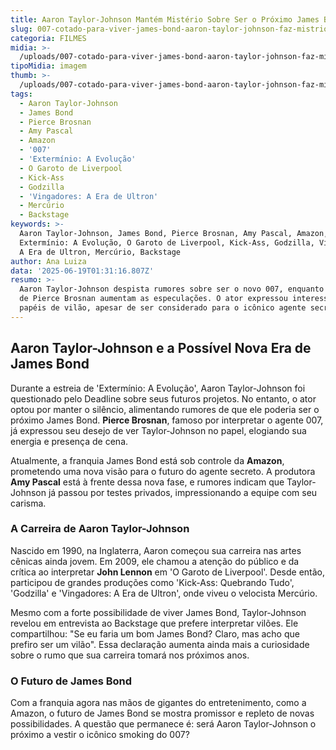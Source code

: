 ```yaml
---
title: Aaron Taylor-Johnson Mantém Mistério Sobre Ser o Próximo James Bond
slug: 007-cotado-para-viver-james-bond-aaron-taylor-johnson-faz-mistrio
categoria: FILMES
midia: >-
  /uploads/007-cotado-para-viver-james-bond-aaron-taylor-johnson-faz-mistrio-thumb.png
tipoMidia: imagem
thumb: >-
  /uploads/007-cotado-para-viver-james-bond-aaron-taylor-johnson-faz-mistrio-thumb.png
tags:
  - Aaron Taylor-Johnson
  - James Bond
  - Pierce Brosnan
  - Amy Pascal
  - Amazon
  - '007'
  - 'Extermínio: A Evolução'
  - O Garoto de Liverpool
  - Kick-Ass
  - Godzilla
  - 'Vingadores: A Era de Ultron'
  - Mercúrio
  - Backstage
keywords: >-
  Aaron Taylor-Johnson, James Bond, Pierce Brosnan, Amy Pascal, Amazon, 007,
  Extermínio: A Evolução, O Garoto de Liverpool, Kick-Ass, Godzilla, Vingadores:
  A Era de Ultron, Mercúrio, Backstage
author: Ana Luiza
data: '2025-06-19T01:31:16.807Z'
resumo: >-
  Aaron Taylor-Johnson despista rumores sobre ser o novo 007, enquanto elogios
  de Pierce Brosnan aumentam as especulações. O ator expressou interesse em
  papéis de vilão, apesar de ser considerado para o icônico agente secreto.
---
```


## Aaron Taylor-Johnson e a Possível Nova Era de James Bond

<blockquote class="twitter-tweet"><a href="https://twitter.com/user/status/1935476311738257450"></a></blockquote>

Durante a estreia de 'Extermínio: A Evolução', Aaron Taylor-Johnson foi questionado pelo Deadline sobre seus futuros projetos. No entanto, o ator optou por manter o silêncio, alimentando rumores de que ele poderia ser o próximo James Bond. **Pierce Brosnan**, famoso por interpretar o agente 007, já expressou seu desejo de ver Taylor-Johnson no papel, elogiando sua energia e presença de cena.

Atualmente, a franquia James Bond está sob controle da **Amazon**, prometendo uma nova visão para o futuro do agente secreto. A produtora **Amy Pascal** está à frente dessa nova fase, e rumores indicam que Taylor-Johnson já passou por testes privados, impressionando a equipe com seu carisma.

### A Carreira de Aaron Taylor-Johnson

Nascido em 1990, na Inglaterra, Aaron começou sua carreira nas artes cênicas ainda jovem. Em 2009, ele chamou a atenção do público e da crítica ao interpretar **John Lennon** em 'O Garoto de Liverpool'. Desde então, participou de grandes produções como 'Kick-Ass: Quebrando Tudo', 'Godzilla' e 'Vingadores: A Era de Ultron', onde viveu o velocista Mercúrio.

Mesmo com a forte possibilidade de viver James Bond, Taylor-Johnson revelou em entrevista ao Backstage que prefere interpretar vilões. Ele compartilhou: "Se eu faria um bom James Bond? Claro, mas acho que prefiro ser um vilão". Essa declaração aumenta ainda mais a curiosidade sobre o rumo que sua carreira tomará nos próximos anos.

### O Futuro de James Bond

Com a franquia agora nas mãos de gigantes do entretenimento, como a Amazon, o futuro de James Bond se mostra promissor e repleto de novas possibilidades. A questão que permanece é: será Aaron Taylor-Johnson o próximo a vestir o icônico smoking do 007?

